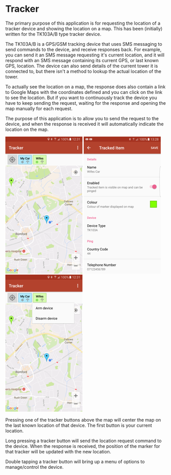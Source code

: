 # Tracker
The primary purpose of this application is for requesting the location of a tracker device and showing the location on a map. This has been (initially) written for the TK103A/B type tracker device.

The TK103A/B is a GPS/GSM tracking device that uses SMS messaging to send commands to the device, and receive responses back. For example, you can send it an SMS message requesting it's current location, and it will respond with an SMS message containing its current GPS, or last known GPS, location. The device can also send details of the current tower it is connected to, but there isn't a method to lookup the actual location of the tower.

To actually see the location on a map, the response does also contain a link to Google Maps with the coordinates defined and you can click on the link to see the location. But if you want to continuously track the device you have to keep sending the request, waiting for the response and opening the map manually for each request.

The purpose of this application is to allow you to send the request to the device, and when the response is received it will automatically indicate the location on the map.

![](docs/Tracker-Map-sm.png?raw=true "Tracker Map Screen") 
![](docs/Tracked-Item-Details-sm.png?raw=true "Tracked Item Details")
![](docs/Tracker-Map-CtxMenu-sm.png?raw=true "Tracked Item Context Menu")

Pressing one of the tracker buttons above the map will center the map on the last known location of that device. The first button is your current location.

Long pressing a tracker button will send the location request command to the device. When the response is received, the position of the marker for that tracker will be updated with the new location.

Double tapping a tracker button will bring up a menu of options to manage/control the device.

